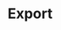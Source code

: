 ---
title: Export
excerpt: ''
deprecated: false
hidden: false
metadata:
  title: ''
  description: ''
  robots: index
next:
  description: ''
---